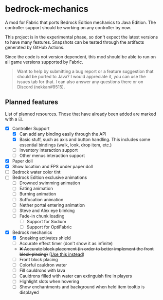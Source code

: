 # bedrock-mechanics

A mod for Fabric that ports Bedrock Edition mechanics to Java Edition. The controller support should be working on any
controller by now.

This project is in the experimental phase, so don't expect the latest versions to have many features. Snapshots can be
tested through the artifacts generated by GitHub Actions.

Since the code is not version dependent, this mod should be able to run on all game versions supported by Fabric.

> Want to help by submitting a bug report or a feature suggestion that should be ported to Java? I would appreciate it,
> you can use the issues tab for that. I can also answer any questions there or on Discord (nekkan#9515).

## Planned features

List of planned resources. Those that have already been added are marked with a ☑.

* [x] Controller Support
  * [x] Can add any binding easily through the API
  * [x] Basic stuff, such as axis and button handling. This includes some essential bindings (walk, look, drop item,
    etc.)
  * [ ] Inventory interaction support
  * [ ] Other menus interaction support
* [x] Paper doll
* [x] Show location and FPS under paper doll
* [ ] Bedrock water color tint
* [ ] Bedrock Edition exclusive animations
  * [ ] Drowned swimming animation
  * [ ] Eating animation
  * [ ] Burning animation
  * [ ] Suffocation animation
  * [ ] Nether portal entering animation
  * [ ] Steve and Alex eye blinking
  * [ ] Fade-in chunk loading
    * [ ] Support for Sodium
    * [ ] Support for OptiFabric
* [x] Bedrock mechanics
  * [x] Sneaking activates shield
  * [ ] Accurate effect timer (don't show it as infinite)
  * ~~❌ Accurate block placement (in order to better implement the front block
    placing)~~ ([Use this instead][accurate-block-placement])
  * [ ] Front block placing
  * [ ] Colorful cauldron water
  * [ ] Fill cauldrons with lava
  * [ ] Cauldrons filled with water can extinguish fire in players
  * [ ] Highlight slots when hovering
  * [ ] Show enchantments and background when held item tooltip is displayed

[accurate-block-placement]: https://www.curseforge.com/minecraft/mc-mods/accurate-block-placement  
